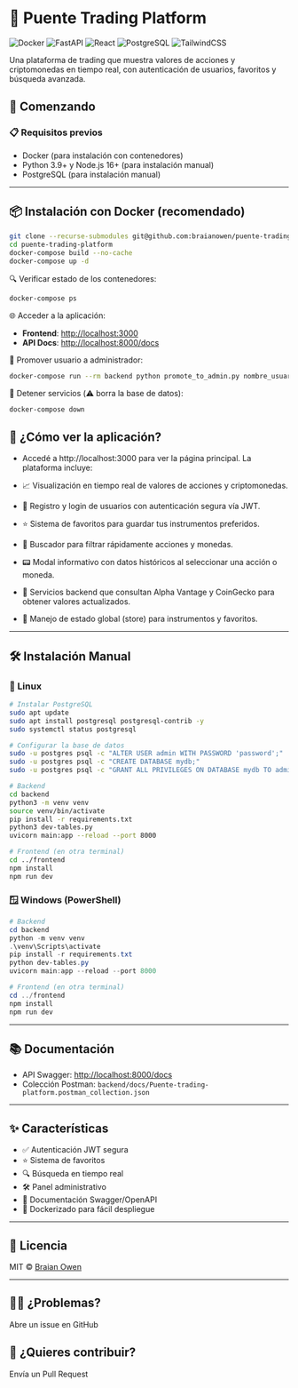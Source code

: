 # 🚀 Puente Trading Platform  

![Docker](https://img.shields.io/badge/Docker-2CA5E0?style=for-the-badge&logo=docker&logoColor=white) ![FastAPI](https://img.shields.io/badge/FastAPI-009688?style=for-the-badge&logo=FastAPI&logoColor=white) ![React](https://img.shields.io/badge/React-20232A?style=for-the-badge&logo=react&logoColor=61DAFB) ![PostgreSQL](https://img.shields.io/badge/PostgreSQL-316192?style=for-the-badge&logo=postgresql&logoColor=white) ![TailwindCSS](https://img.shields.io/badge/Tailwind_CSS-38B2AC?style=for-the-badge&logo=tailwind-css&logoColor=white)  

Una plataforma de trading que muestra valores de acciones y criptomonedas en tiempo real, con autenticación de usuarios, favoritos y búsqueda avanzada.

## 🚀 Comenzando

### 📋 Requisitos previos

- Docker (para instalación con contenedores)
- Python 3.9+ y Node.js 16+ (para instalación manual)
- PostgreSQL (para instalación manual)

---

## 📦 Instalación con Docker (recomendado)

```bash
git clone --recurse-submodules git@github.com:braianowen/puente-trading-platform.git
cd puente-trading-platform
docker-compose build --no-cache
docker-compose up -d
```

🔍 Verificar estado de los contenedores:

```bash
docker-compose ps
```

🌐 Acceder a la aplicación:

- **Frontend**: [http://localhost:3000](http://localhost:3000)  
- **API Docs**: [http://localhost:8000/docs](http://localhost:8000/docs)

👑 Promover usuario a administrador:

```bash
docker-compose run --rm backend python promote_to_admin.py nombre_usuario
```

🛑 Detener servicios (⚠️ borra la base de datos):

```bash
docker-compose down
```

## 👀 ¿Cómo ver la aplicación?

  - Accedé a http://localhost:3000 para ver la página principal. La plataforma incluye:

  - 📈 Visualización en tiempo real de valores de acciones y criptomonedas.

  - 🔐 Registro y login de usuarios con autenticación segura vía JWT.

  - ⭐ Sistema de favoritos para guardar tus instrumentos preferidos.

  - 🔎 Buscador para filtrar rápidamente acciones y monedas.

  - 📟 Modal informativo con datos históricos al seleccionar una acción o moneda.

  - 🔌 Servicios backend que consultan Alpha Vantage y CoinGecko para obtener valores actualizados.

  - 🧠 Manejo de estado global (store) para instrumentos y favoritos.

---

## 🛠 Instalación Manual

### 🐧 Linux

```bash
# Instalar PostgreSQL
sudo apt update
sudo apt install postgresql postgresql-contrib -y
sudo systemctl status postgresql

# Configurar la base de datos
sudo -u postgres psql -c "ALTER USER admin WITH PASSWORD 'password';"
sudo -u postgres psql -c "CREATE DATABASE mydb;"
sudo -u postgres psql -c "GRANT ALL PRIVILEGES ON DATABASE mydb TO admin;"
```

```bash
# Backend
cd backend
python3 -m venv venv
source venv/bin/activate
pip install -r requirements.txt
python3 dev-tables.py
uvicorn main:app --reload --port 8000
```

```bash
# Frontend (en otra terminal)
cd ../frontend
npm install
npm run dev
```

### 🪟 Windows (PowerShell)

```powershell
# Backend
cd backend
python -m venv venv
.\venv\Scripts\activate
pip install -r requirements.txt
python dev-tables.py
uvicorn main:app --reload --port 8000
```

```powershell
# Frontend (en otra terminal)
cd ../frontend
npm install
npm run dev
```

---

## 📚 Documentación

- API Swagger: [http://localhost:8000/docs](http://localhost:8000/docs)
- Colección Postman: `backend/docs/Puente-trading-platform.postman_collection.json`

---

## ✨ Características

- ✅ Autenticación JWT segura
- ⭐ Sistema de favoritos
- 🔍 Búsqueda en tiempo real
- 🛠 Panel administrativo
- 📄 Documentación Swagger/OpenAPI
- 🐳 Dockerizado para fácil despliegue

---

## 📜 Licencia

MIT © [Braian Owen](https://github.com/braianowen)

---

## 🙋‍♂️ ¿Problemas?

Abre un issue en GitHub

## 🚀 ¿Quieres contribuir?

Envía un Pull Request